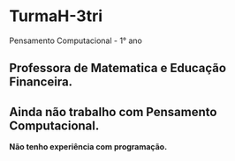 # TurmaH-3tri
Pensamento Computacional - 1° ano

## Professora de Matematica e Educação Financeira. 
## Ainda não trabalho com Pensamento Computacional.

**Não tenho experiência com programação.** 
